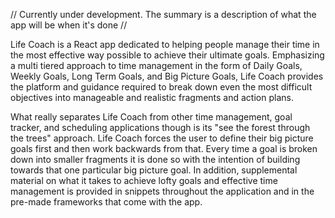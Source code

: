 // Currently under development. The summary is a description of what the app will be when it's done //

Life Coach is a React app dedicated to helping people manage their time in the most effective way possible to achieve their ultimate goals. Emphasizing a multi tiered approach to time management in the form of Daily Goals, Weekly Goals, Long Term Goals, and Big Picture Goals, Life Coach provides the platform and guidance required to break down even the most difficult objectives into manageable and realistic fragments and action plans.

What really separates Life Coach from other time management, goal tracker, and scheduling applications though is its "see the forest through the trees" approach. Life Coach forces the user to define their big picture goals first and then work backwards from that. Every time a goal is broken down into smaller fragments it is done so with the intention of building towards that one particular big picture goal. In addition, supplemental material on what it takes to achieve lofty goals and effective time management is provided in snippets throughout the application and in the pre-made frameworks that come with the app.